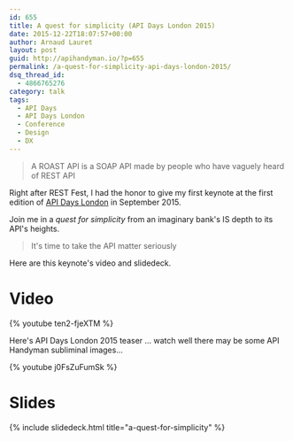 ```yaml
---
id: 655
title: A quest for simplicity (API Days London 2015)
date: 2015-12-22T18:07:57+00:00
author: Arnaud Lauret
layout: post
guid: http://apihandyman.io/?p=655
permalink: /a-quest-for-simplicity-api-days-london-2015/
dsq_thread_id:
  - 4866765276
category: talk
tags:
  - API Days
  - API Days London
  - Conference
  - Design
  - DX
---
```

> A ROAST API is a SOAP API made by people who have vaguely heard of REST API

Right after REST Fest, I had the honor to give my first keynote at the first edition of [API Days London](http://london.apidays.io/) in September 2015. 

Join me in a *quest for simplicity* from an imaginary bank's IS depth to its API's heights.<!--more-->

> It's time to take the API matter seriously

Here are this keynote's video and slidedeck.

# Video

{% youtube ten2-fjeXTM %}

Here's API Days London 2015 teaser ... watch well there may be some API Handyman subliminal images...

{% youtube j0FsZuFumSk %}

# Slides

{% include slidedeck.html title="a-quest-for-simplicity" %}

